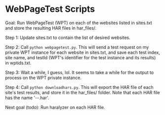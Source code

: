 # WebPageTest Scripts

Goal: Run WebPageTest (WPT) on each of the websites listed in sites.txt and store the resulting HAR files in har_files/.

Step 1: Update sites.txt to contain the list of desired websites.

Step 2: Call `python webpagetest.py`.  This will send a test request on my private WPT instance for each website in sites.txt, and save each test index, site name, and testId (WPT's identifier for the test instance and its results) in wptids.txt.

Step 3: Wait a while, I guess, lol.  It seems to take a while for the output to process on the WPT private instance.

Step 4: Call `python downloadhars.py`.  This will export the HAR file of each site's test results, and store it in the har_files/ folder.  Note that each HAR file has the name '<index>-<site>-<testId>.har'.

Next goal (todo): Run haralyzer on each HAR file.

